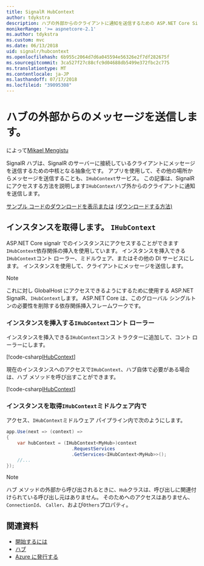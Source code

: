 ```yaml
---
title: SignalR HubContext
author: tdykstra
description: ハブの外部からのクライアントに通知を送信するための ASP.NET Core SignalR HubContext サービスを使用する方法について説明します。
monikerRange: '>= aspnetcore-2.1'
ms.author: tdykstra
ms.custom: mvc
ms.date: 06/13/2018
uid: signalr/hubcontext
ms.openlocfilehash: 6b955c2064d7d6a045594e56326e2f7df282675f
ms.sourcegitcommit: 3ca527f27c88cfc9d04688db5499e372fbc2c775
ms.translationtype: MT
ms.contentlocale: ja-JP
ms.lasthandoff: 07/17/2018
ms.locfileid: "39095308"
---
```

# <a name="send-messages-from-outside-a-hub"></a>ハブの外部からのメッセージを送信します。

によって[Mikael Mengistu](https://twitter.com/MikaelM_12)

SignalR ハブは、SignalR のサーバーに接続しているクライアントにメッセージを送信するための中核となる抽象化です。 アプリを使用して、その他の場所からメッセージを送信することも、`IHubContext`サービス。 この記事は、SignalR にアクセスする方法を説明します`IHubContext`ハブ外からのクライアントに通知を送信します。

[サンプル コードのダウンロードを表示または](https://github.com/aspnet/Docs/tree/master/aspnetcore/signalr/hubcontext/sample/) [(ダウンロードする方法)](xref:tutorials/index#how-to-download-a-sample)

## <a name="get-an-instance-of-ihubcontext"></a>インスタンスを取得します。 `IHubContext`

ASP.NET Core signalr でのインスタンスにアクセスすることができます`IHubContext`依存関係の挿入を使用しています。 インスタンスを挿入できる`IHubContext`コント ローラー、ミドルウェア、またはその他の DI サービスにします。 インスタンスを使用して、クライアントにメッセージを送信します。

> [!NOTE]
> これに対し GlobalHost にアクセスできるようにするために使用する ASP.NET SignalR、`IHubContext`します。 ASP.NET Core は、このグローバル シングルトンの必要性を削除する依存関係挿入フレームワークです。

### <a name="inject-an-instance-of-ihubcontext-in-a-controller"></a>インスタンスを挿入する`IHubContext`コント ローラー

インスタンスを挿入できる`IHubContext`コンス トラクターに追加して、コント ローラーにします。

[!code-csharp[IHubContext](hubcontext/sample/Controllers/HomeController.cs?range=12-19,57)]

現在のインスタンスへのアクセスで`IHubContext`、ハブ自体で必要がある場合は、ハブ メソッドを呼び出すことができます。

[!code-csharp[IHubContext](hubcontext/sample/Controllers/HomeController.cs?range=21-25)]

### <a name="get-an-instance-of-ihubcontext-in-middleware"></a>インスタンスを取得`IHubContext`ミドルウェア内で

アクセス、`IHubContext`ミドルウェア パイプライン内で次のようにします。

```csharp
app.Use(next => (context) =>
{
    var hubContext = (IHubContext<MyHub>)context
                        .RequestServices
                        .GetServices<IHubContext<MyHub>>();
    //...
});
```

> [!NOTE]
> ハブ メソッドの外部から呼び出されるときに、`Hub`クラスは、呼び出しに関連付けられている呼び出し元はありません。 そのためへのアクセスはありません、 `ConnectionId`、 `Caller`、および`Others`プロパティ。

## <a name="related-resources"></a>関連資料

* [開始するには](xref:tutorials/signalr)
* [ハブ](xref:signalr/hubs)
* [Azure に発行する](xref:signalr/publish-to-azure-web-app)
